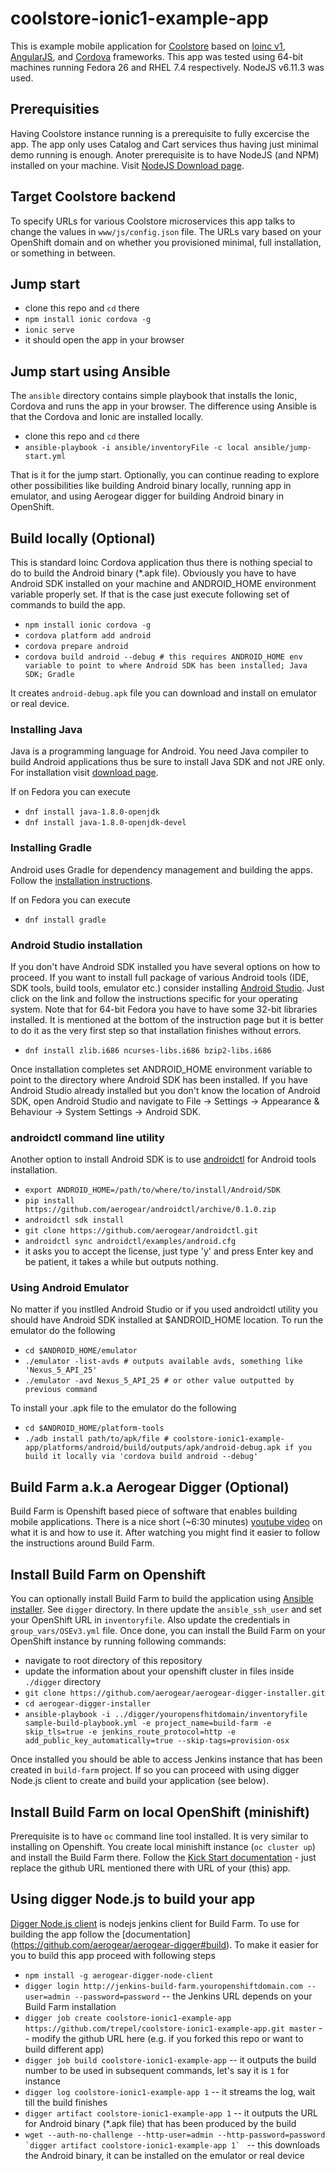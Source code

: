 # coolstore-ionic1-example-app

This is example mobile application for [Coolstore](https://github.com/jbossdemocentral/coolstore-microservice) based on [Ioinc v1](http://ionicframework.com/docs/v1/overview/), [AngularJS](https://angularjs.org/), and [Cordova](https://cordova.apache.org/) frameworks. This app was tested using 64-bit machines running Fedora 26 and RHEL 7.4 respectively. NodeJS v6.11.3 was used.

## Prerequisities

Having Coolstore instance running is a prerequisite to fully excercise the app. The app only uses Catalog and Cart services thus having just minimal demo running is enough.
Anoter prerequisite is to have NodeJS (and NPM) installed on your machine. Visit [NodeJS Download page](https://nodejs.org/en/download/).

## Target Coolstore backend

To specify URLs for various Coolstore microservices this app talks to change the values in `www/js/config.json` file. The URLs vary based on your OpenShift domain and on whether you provisioned minimal, full installation, or something in between.

## Jump start
- clone this repo and `cd` there
- `npm install ionic cordova -g`
- `ionic serve`
- it should open the app in your browser

## Jump start using Ansible

The `ansible` directory contains simple playbook that installs the Ionic, Cordova and runs the app in your browser. The difference using Ansible is that the Cordova and Ionic are installed locally.

- clone this repo and `cd` there
- `ansible-playbook -i ansible/inventoryFile -c local ansible/jump-start.yml`

That is it for the jump start. Optionally, you can continue reading to explore other possibilities like building Android binary locally, running app in emulator, and using Aerogear digger for building Android binary in OpenShift.

## Build locally (Optional)

This is standard Ioinc Cordova application thus there is nothing special to do to build the Android binary (*.apk file). Obviously you have to have Android SDK installed on your machine and ANDROID_HOME environment variable properly set. If that is the case just execute following set of commands to build the app.
- `npm install ionic cordova -g`
- `cordova platform add android`
- `cordova prepare android`
- `cordova build android --debug # this requires ANDROID_HOME env variable to point to where Android SDK has been installed; Java SDK; Gradle`

It creates `android-debug.apk` file you can download and install on emulator or real device.

### Installing Java

Java is a programming language for Android. You need Java compiler to build Android applications thus be sure to install Java SDK and not JRE only. For installation visit [download page](http://www.oracle.com/technetwork/java/javase/downloads).

If on Fedora you can execute
- `dnf install java-1.8.0-openjdk`
- `dnf install java-1.8.0-openjdk-devel`

### Installing Gradle

Android uses Gradle for dependency management and building the apps. Follow the [installation instructions](https://gradle.org/install/).

If on Fedora you can execute
- `dnf install gradle`

### Android Studio installation

If you don't have Android SDK installed you have several options on how to proceed. If you want to install full package of various Android tools (IDE, SDK tools, build tools, emulator etc.) consider installing [Android Studio](https://developer.android.com/studio/index.html). Just click on the link and follow the instructions specific for your operating system. Note that for 64-bit Fedora you have to have some 32-bit libraries installed. It is mentioned at the bottom of the instruction page but it is better to do it as the very first step so that installation finishes without errors.
- `dnf install zlib.i686 ncurses-libs.i686 bzip2-libs.i686`

Once installation completes set ANDROID_HOME environment variable to point to the directory where Android SDK has been installed. If you have Android Studio already installed but you don't know the location of Android SDK, open Android Studio and navigate to File -> Settings -> Appearance & Behaviour -> System Settings -> Android SDK.

### androidctl command line utility

Another option to install Android SDK is to use [androidctl](https://github.com/aerogear/androidctl) for Android tools installation.
- `export ANDROID_HOME=/path/to/where/to/install/Android/SDK`
- `pip install https://github.com/aerogear/androidctl/archive/0.1.0.zip`
- `androidctl sdk install`
- `git clone https://github.com/aerogear/androidctl.git`
- `androidctl sync androidctl/examples/android.cfg`
- it asks you to accept the license, just type 'y' and press Enter key and be patient, it takes a while but outputs nothing.

### Using Android Emulator

No matter if you instlled Android Studio or if you used androidctl utility you should have Android SDK installed at $ANDROID_HOME location. To run the emulator do the following
- `cd $ANDROID_HOME/emulator`
- `./emulator -list-avds # outputs available avds, something like 'Nexus_5_API_25'`
- `./emulator -avd Nexus_5_API_25 # or other value outputted by previous command`

To install your .apk file to the emulator do the following
- `cd $ANDROID_HOME/platform-tools`
- `./adb install path/to/apk/file # coolstore-ionic1-example-app/platforms/android/build/outputs/apk/android-debug.apk if you build it locally via 'cordova build android --debug'`

## Build Farm a.k.a Aerogear Digger (Optional)

Build Farm is Openshift based piece of software that enables building mobile applications. There is a nice short (~6:30 minutes) [youtube video](https://youtu.be/DxPgJcD6KSY ) on what it is and how to use it. After watching you might find it easier to follow the instructions around Build Farm.

## Install Build Farm on Openshift

You can optionally install Build Farm to build the application using [Ansible installer](https://github.com/aerogear/aerogear-digger-installer). See `digger` directory. In there update the `ansible_ssh_user` and set your OpenShift URL in `inventoryfile`. Also update the credentials in `group_vars/OSEv3.yml` file. Once done, you can install the Build Farm on your OpenShift instance by running following commands:
- navigate to root directory of this repository
- update the information about your openshift cluster in files inside `./digger` directory
- `git clone https://github.com/aerogear/aerogear-digger-installer.git`
- `cd aerogear-digger-installer`
- `ansible-playbook -i ../digger/youropensfhitdomain/inventoryfile sample-build-playbook.yml -e project_name=build-farm -e skip_tls=true -e jenkins_route_protocol=http -e add_public_key_automatically=true --skip-tags=provision-osx`

Once installed you should be able to access Jenkins instance that has been created in `build-farm` project. If so you can proceed with using digger Node.js client to create and build your application (see below).

## Install Build Farm on local OpenShift (minishift)

Prerequisite is to have `oc` command line tool installed. It is very similar to installing on Openshift. You create local minishift instance (`oc cluster up`) and install the Build Farm there. Follow the [Kick Start documentation](https://github.com/aerogear/aerogear-digger#kick-start) - just replace the github URL mentioned there with URL of your (this) app.

## Using digger Node.js to build your app

[Digger Node.js client](https://github.com/aerogear/aerogear-digger-node-client) is nodejs jenkins client for Build Farm. To use for building the app follow the [documentation] (https://github.com/aerogear/aerogear-digger#build). To make it easier for you to build this app proceed with following steps
- `npm install -g aerogear-digger-node-client`
- `digger login http://jenkins-build-farm.youropenshiftdomain.com --user=admin --password=password`
-- the Jenkins URL depends on your Build Farm installation
- `digger job create coolstore-ionic1-example-app https://github.com/trepel/coolstore-ionic1-example-app.git master`
-- modify the github URL here (e.g. if you forked this repo or want to build different app)
- `digger job build coolstore-ionic1-example-app`
-- it outputs the build number to be used in subsequent commands, let's say it is `1` for instance
- `digger log coolstore-ionic1-example-app 1`
-- it streams the log, wait till the build finishes
- `digger artifact coolstore-ionic1-example-app 1`
-- it outputs the URL for Android binary (*.apk file) that has been produced by the build
- ``wget --auth-no-challenge --http-user=admin --http-password=password `digger artifact coolstore-ionic1-example-app 1` ``
-- this downloads the Android binary, it can be installed on the emulator or real device
